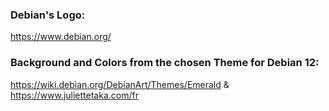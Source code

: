 ### Debian's Logo: 
https://www.debian.org/

### Background and Colors from the chosen Theme for Debian 12:
https://wiki.debian.org/DebianArt/Themes/Emerald & https://www.juliettetaka.com/fr
